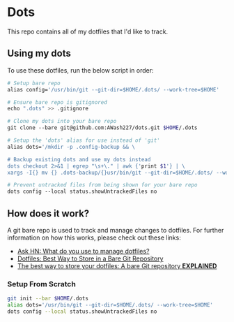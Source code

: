 # Dots

This repo contains all of my dotfiles that I'd like to track.

## Using my dots

To use these dotfiles, run the below script in order:

```bash
# Setup bare repo
alias config='/usr/bin/git --git-dir=$HOME/.dots/ --work-tree=$HOME'

# Ensure bare repo is gitignored
echo ".dots" >> .gitignore

# Clone my dots into your bare repo
git clone --bare git@github.com:AWash227/dots.git $HOME/.dots

# Setup the 'dots' alias for use instead of 'git'
alias dots='/mkdir -p .config-backup && \

# Backup existing dots and use my dots instead
dots checkout 2>&1 | egrep "\s+\." | awk {'print $1'} | \
xargs -I{} mv {} .dots-backup/{}usr/bin/git --git-dir=$HOME/.dots/ --work-tree=$HOME'

# Prevent untracked files from being shown for your bare repo
dots config --local status.showUntrackedFiles no

```

## How does it work?

A git bare repo is used to track and manage changes to dotfiles.
For further information on how this works, please check out these links:

- [Ask HN: What do you use to manage dotfiles?](https://news.ycombinator.com/item?id=11070797)
- [Dotfiles: Best Way to Store in a Bare Git Repository](https://www.atlassian.com/git/tutorials/dotfiles)
- [The best way to store your dotfiles: A bare Git repository **EXPLAINED** ](https://www.ackama.com/what-we-think/the-best-way-to-store-your-dotfiles-a-bare-git-repository-explained/)

### Setup From Scratch

```bash
git init --bar $HOME/.dots
alias dots='/usr/bin/git --git-dir=$HOME/.dots/ --work-tree=$HOME'
dots config --local status.showUntrackedFiles no
```
